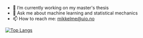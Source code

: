 - 🔭 I’m currently working on my master's thesis
- 💬 Ask me about machine learning and statistical mechanics
- 📫 How to reach me: mikkelme@uio.no

[![Top Langs](https://github-readme-stats.vercel.app/api/top-langs/?username=mikkelme&langs_count=8&hide=Tex,Makefile)](https://github.com/anuraghazra/github-readme-stats)




<!--
**mikkelme/mikkelme** is a ✨ _special_ ✨ repository because its `README.md` (this file) appears on your GitHub profile.

Here are some ideas to get you started:

- 🔭 I’m currently working on ...
- 🌱 I’m currently learning ...
- 👯 I’m looking to collaborate on ...
- 🤔 I’m looking for help with ...
- 💬 Ask me about ...
- 📫 How to reach me: ...
- 😄 Pronouns: ...
- ⚡ Fun fact: ...


Have more pins:
[![Reactjs](https://github-readme-stats.vercel.app/api/pin/?username=facebook&repo=react&show_owner=true)](https://github.com/facebook/react)

Have some stats (not impressive for me):
![Anurag's github stats](https://github-readme-stats.vercel.app/api?username=mikkelme)

-->
